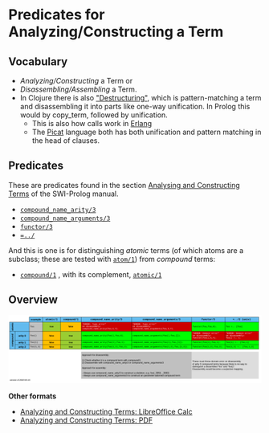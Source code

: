 # Predicates for Analyzing/Constructing a Term

## Vocabulary

- *Analyzing/Constructing* a Term or 
- *Disassembling/Assembling* a Term.
- In Clojure there is also ["Destructuring"](https://clojure.org/guides/destructuring), which is pattern-matching a term and disassembling it into parts
  like one-way unification. In Prolog this would by copy_term, followed by unification.
  - This is also how calls work in [Erlang](https://en.wikipedia.org/wiki/Erlang_(programming_language))
  - The [Picat](http://picat-lang.org/) language both has both unification and pattern matching in the head of clauses.

## Predicates

These are predicates found in the section [Analysing and Constructing Terms](https://eu.swi-prolog.org/pldoc/man?section=manipterm) of the SWI-Prolog manual.

- [`compound_name_arity/3`](https://eu.swi-prolog.org/pldoc/doc_for?object=compound_name_arity/3)
- [`compound_name_arguments/3`](https://eu.swi-prolog.org/pldoc/doc_for?object=compound_name_arguments/3)
- [`functor/3`](https://eu.swi-prolog.org/pldoc/doc_for?object=functor/3)
- [`=../`](https://eu.swi-prolog.org/pldoc/doc_for?object=(%3D..)/2) 

And this is one is for distinguishing _atomic_ terms (of which atoms are a subclass; 
these are tested with [`atom/1`](https://eu.swi-prolog.org/pldoc/doc_for?object=atom/1)) from _compound_ terms:

- [`compound/1`](https://eu.swi-prolog.org/pldoc/doc_for?object=compound/1) , with its
  complement, [`atomic/1`](https://eu.swi-prolog.org/pldoc/doc_for?object=atomic/1)

## Overview 
![Analyzing and Constructing Terms](term_analysis_construction.png)

**Other formats**

- [Analyzing and Constructing Terms: LibreOffice Calc](term_analysis_construction.ods) 
- [Analyzing and Constructing Terms: PDF](term_analysis_construction.pdf)


